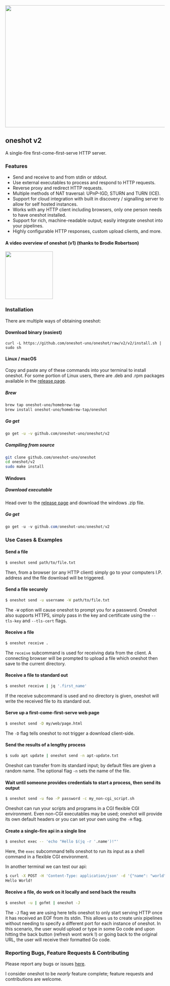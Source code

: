 <img src="https://github.com/oneshot-uno/oneshot/raw/master/oneshot_banner.png" width="744px" height="384px">

## oneshot v2

A single-fire first-come-first-serve HTTP server.

### Features
- Send and receive to and from stdin or stdout.
- Use external executables to process and respond to HTTP requests.
- Reverse proxy and redirect HTTP requests.
- Multiple methods of NAT traversal: UPnP-IGD, STURN and TURN (ICE).
- Support for cloud integration with built in discovery / signalling server to allow for self hosted instances.
- Works with any HTTP client including browsers, only one person needs to have oneshot installed.
- Support for rich, machine-readable output; easily integrate oneshot into your pipelines.
- Highly configurable HTTP responses, custom upload clients, and more.


#### A video overview of oneshot (v1) (thanks to Brodie Robertson)
<a href="https://www.youtube.com/watch?v=ZOHvdMgplz4">
  <img src="https://img.youtube.com/vi/ZOHvdMgplz4/maxresdefault.jpg" height="150px"/>
</a>

### Installation
There are multiple ways of obtaining oneshot:


#### Download binary (easiest)
```shell
curl -L https://github.com/oneshot-uno/oneshot/raw/v2/v2/install.sh | sudo sh
```

#### Linux / macOS
Copy and paste any of these commands into your terminal to install oneshot.
For some portion of Linux users, there are .deb and .rpm packages available in the [release page](https://github.com/oneshot-uno/oneshot/releases).


##### Brew
```bash
brew tap oneshot-uno/homebrew-tap
brew install oneshot-uno/homebrew-tap/oneshot
```

##### Go get
```bash
go get -u -v github.com/oneshot-uno/oneshot/v2
```

##### Compiling from source
```bash
git clone github.com/oneshot-uno/oneshot
cd oneshot/v2
sudo make install
```

#### Windows

##### Download executable
Head over to the [release page](https://github.com/oneshot-uno/oneshot/releases) and download the windows .zip file.

##### Go get
```powershell
go get -u -v github.com/oneshot-uno/oneshot/v2
```

### Use Cases & Examples

#### Send a file
```bash
$ oneshot send path/to/file.txt
```
Then, from a browser (or any HTTP client) simply go to your computers I.P. address and the file download will be triggered.

#### Send a file securely
```bash
$ oneshot send -u username -W path/to/file.txt
```
The `-W` option will cause oneshot to prompt you for a password.
Oneshot also supports HTTPS, simply pass in the key and certificate using the `--tls-key` and `--tls-cert` flags.

#### Receive a file
```bash
$ oneshot receive .
```
The `receive` subcommand is used for receiving data from the client. 
A connecting browser will be prompted to upload a file which oneshot then save to the current directory.

#### Receive a file to standard out
```bash
$ oneshot receive | jq '.first_name'
```
If the receive subcommand is used and no directory is given, oneshot will write the received file to its standard out.

#### Serve up a first-come-first-serve web page
```bash
$ oneshot send -D my/web/page.html
```
The `-D` flag tells oneshot to not trigger a download client-side.

#### Send the results of a lengthy process
```bash
$ sudo apt update | oneshot send -n apt-update.txt
```
Oneshot can transfer from its standard input; by default files are given a random name.
The optional flag `-n` sets the name of the file.

#### Wait until someone provides credentials to start a process, then send its output
```bash
$ oneshot send -u foo -P password -c my_non-cgi_script.sh
```
Oneshot can run your scripts and programs in a CGI flexible CGI environment.
Even non-CGI executables may be used; oneshot will provide its own default headers or you can set your own using the `-H` flag.

#### Create a single-fire api in a single line
```bash
$ oneshot exec -- 'echo "Hello $(jq -r '.name')!"'
```
Here, the `exec` subcommand tells oneshot to run its input as a shell command in a flexible CGI environment.

In another terminal we can test our api:
```bash
$ curl -X POST -H 'Content-Type: application/json' -d '{"name": "world"}' localhost:8080
Hello World!
```

#### Receive a file, do work on it locally and send back the results
```bash
$ oneshot -u | gofmt | oneshot -J
```
The `-J` flag we are using here tells oneshot to only start serving HTTP once it has received an EOF from its stdin.
This allows us to create unix pipelines without needing to specify a different port for each instance of oneshot.
In this scenario, the user would upload or type in some Go code and upon hitting the back button (refresh wont work !) or going back to the original URL, the user will receive their formatted Go code.



### Reporting Bugs, Feature Requests & Contributing
Please report any bugs or issues [here](https://github.com/oneshot-uno/oneshot/issues).

I consider oneshot to be *nearly* feature complete; feature requests and contributions are welcome.